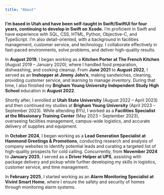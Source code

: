 ```yaml
---
title: "About"
---
```


**I’m based in Utah and have been self-taught in Swift/SwiftUI for four years, continuing to develop in Swift on Xcode.** I’m proficient in Swift and have experience with SQL, CSS, HTML, Python, Objective-C, and TypeScript. I’m also detail-oriented, with a background in facilities management, customer service, and technology. I collaborate effectively in fast-paced environments, solve problems, and deliver high-quality results.

In **August 2019**, I began working as a **Kitchen Porter at The French Kitchen** (August 2019 – January 2020), where I handled food preparation, dishwashing, and cooking cleanup. From **June 2021** to **August 2022**, I served as an **Inshopper at Jimmy John’s**, making sandwiches, cleaning, providing customer service, and learning to manage inventory. During that time, I also finished my **Brigham Young University Independent Study High School** education in **August 2022**.

Shortly after, I enrolled at **Utah State University** (August 2022 – April 2023) and then continued my studies at **Brigham Young University** (April 2023 – September 2023). While attending BYU, I worked as a **Facilities Specialist at the Missionary Training Center** (May 2023 – September 2023), overseeing facilities management, campus-wide logistics, and accurate delivery of supplies and equipment.

In **October 2024**, I began working as a **Lead Generation Specialist at Hammond Greetings & Promotions**, conducting research and analysis of company websites to identify potential leads and curating a targeted list of high-quality prospects for cold calling. Concurrently, from **November 2024** to **January 2025**, I served as a **Driver Helper at UPS**, assisting with package delivery and pickup while further developing my skills in logistics, customer service, and time management.

In **February 2025**, I started working as an **Alarm Monitoring Specialist at Vivint Smart Home**, where I ensure the safety and security of homes through monitoring alarm systems. 